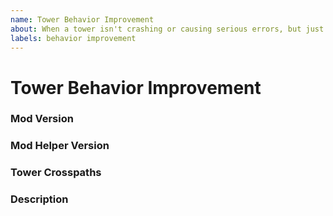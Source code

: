```yaml
---
name: Tower Behavior Improvement
about: When a tower isn't crashing or causing serious errors, but just doesn't behave the way you'd expect it to
labels: behavior improvement
---
```


# Tower Behavior Improvement

### Mod Version

<!-- Replace this with the version of Ultimate Crosspathing you're trying to use -->

### Mod Helper Version

<!-- Replace this with the version of BTD Mod Helper you have installed -->

### Tower Crosspaths

<!-- Include which tower this is happening for, and at which X/X/X crosspaths. -->

### Description

<!-- Describe how the tower currently behaves, and how you think they tower ought to behave instead -->
